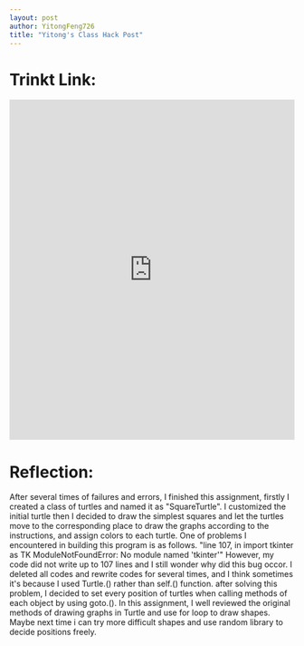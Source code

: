 ```yaml
---
layout: post
author: YitongFeng726
title: "Yitong's Class Hack Post"
---
```


# Trinkt Link:
<iframe src="https://trinket.io/embed/python/3f336f81ca" width="100%" height="600" frameborder="0" marginwidth="0" marginheight="0" allowfullscreen></iframe>

# Reflection:
After several times of failures and errors, I finished this assignment, firstly I created a class of turtles and named it as "SquareTurtle". I customized the initial turtle then I decided to draw the simplest squares and let the turtles move to the corresponding place to draw the graphs according to the instructions, and assign colors to each turtle.
One of problems I encountered in building this program is as follows. 
"line 107, in <module> import tkinter as TK ModuleNotFoundError: No module named 'tkinter'"
However, my code did not write up to 107 lines and I still wonder why did this bug occor. I deleted all codes and rewrite codes for several times, and I think sometimes it's because I used Turtle.() rather than self.() function. after solving this problem, I decided to set every position of turtles when calling methods of each object by using goto.(). 
In this assignment, I well reviewed the original methods of drawing graphs in Turtle and use for loop to draw shapes. Maybe next time i can try more difficult shapes and use random library to decide positions freely.
